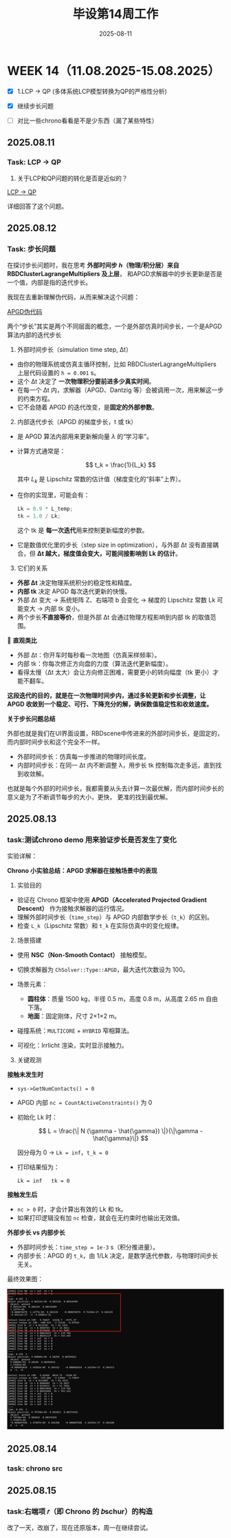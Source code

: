 ﻿---
title: 毕设第14周工作
date: 2025-08-11
layout: note
excerpt: APGD查漏补缺。:)
---

# WEEK 14（11.08.2025-15.08.2025）

- [x] 1.LCP → QP (多体系统LCP模型转换为QP的严格性分析)
- [x] 继续步长问题
- [ ] 对比一些chrono看看是不是少东西（漏了某些特性）


## 2025.08.11

### Task: LCP -> QP

1. 关于LCP和QP问题的转化是否是近似的？

[LCP -> QP](../论文草稿/LCPQP.md)

详细回答了这个问题。


## 2025.08.12

### Task: 步长问题

在探讨步长问题时，我在思考 **外部时间步 ℎ（物理/积分层）来自RBDClusterLagrangeMultipliers 及上层**，
和APGD求解器中的步长更新是否是一个值，内部是指的迭代步长。

我现在去重新理解伪代码，从而来解决这个问题：

[APGD伪代码](../论文草稿/APGD.md#伪代码)


两个“步长”其实是两个不同层面的概念，一个是外部仿真时间步长，一个是APGD 算法内部的迭代步长


1. 外部时间步长（simulation time step, Δt）

* 由你的物理系统或仿真主循环控制，比如 RBDClusterLagrangeMultipliers 上层代码设置的 `h = 0.001` s。
* 这个 Δt 决定了 **一次物理积分要前进多少真实时间**。
* 在每一个 Δt 内，求解器（APGD、Dantzig 等）会被调用一次，用来解这一步的约束方程。
* 它不会随着 APGD 的迭代改变，是**固定的外部参数**。


2. 内部迭代步长（APGD 的梯度步长，t 或 tk）

* 是 APGD 算法内部用来更新解向量 $\lambda$ 的“学习率”。

* 计算方式通常是：

  $$
  t_k = \frac{1}{L_k}
  $$

  其中 $L_k$ 是 Lipschitz 常数的估计值（梯度变化的“斜率”上界）。

* 在你的实现里，可能会有：

  ```cpp
  Lk = 0.9 * L_temp;
  tk = 1.0 / Lk;
  ```

  这个 tk 是 **每一次迭代**用来控制更新幅度的参数。

* 它是数值优化里的步长（step size in optimization），与外部 Δt 没有直接耦合，但 **Δt 越大，梯度值会变大，可能间接影响到 Lk 的估计**。


3. 它们的关系

* **外部 Δt** 决定物理系统积分的稳定性和精度。
* **内部 tk** 决定 APGD 每次迭代更新的快慢。
* 外部 Δt 变大 → 系统矩阵 Z、右端项 b 会变化 → 梯度的 Lipschitz 常数 Lk 可能变大 → 内部 tk 变小。
* 两个步长**不直接等价**，但是外部 Δt 会通过物理方程影响到内部 tk 的取值范围。


📌 **直观类比**

* 外部 Δt：你开车时每秒看一次地图（仿真采样频率）。
* 内部 tk：你每次修正方向盘的力度（算法迭代更新幅度）。
* 看得太慢（Δt 太大）会让方向修正困难，需要更小的转向幅度（tk 更小）才能不翻车。


**这段迭代的目的，就是在一次物理时间步内，通过多轮更新和步长调整，让 APGD 收敛到一个稳定、可行、下降充分的解，确保数值稳定性和收敛速度。**



**关于步长问题总结**

外部也就是我们在UI界面设置，RBDscene中传进来的外部时间步长，是固定的，而内部时间步长和这个完全不一样。

 - 外部时间步长：仿真每一步推进的物理时间长度。
 - 内部时间步长：在同一 Δt 内不断调整 λ，用步长 tk 控制每次走多远，直到找到收敛解。

也就是每个外部的时间步长，我都需要从头去计算一次最优解，而内部时间步长的意义是为了不断调节每步的大小，更快，
更准的找到最优解。



## 2025.08.13

### task:测试chrono demo 用来验证步长是否发生了变化



实验详解：

 **Chrono 小实验总结：APGD 求解器在接触场景中的表现**

 1. 实验目的

* 验证在 Chrono 框架中使用 **APGD（Accelerated Projected Gradient Descent）** 作为接触求解器的运行情况。
* 理解外部时间步长（`time_step`）与 APGD 内部数学步长（`t_k`）的区别。
* 检查 `L_k`（Lipschitz 常数）和 `t_k` 在实际仿真中的变化规律。

 2. 场景搭建

* 使用 **NSC（Non-Smooth Contact）** 接触模型。
* 切换求解器为 `ChSolver::Type::APGD`，最大迭代次数设为 100。
* 场景元素：

  * **圆柱体**：质量 1500 kg，半径 0.5 m，高度 0.8 m，从高度 2.65 m 自由下落。
  * **地面**：固定刚体，尺寸 2×1×2 m。
* 碰撞系统：`MULTICORE` + `HYBRID` 窄相算法。
* 可视化：Irrlicht 渲染，实时显示接触力。

 3. 关键观测

 **接触未发生时**

   * `sys->GetNumContacts() = 0`
   * APGD 内部 `nc = CountActiveConstraints()` 为 0
   * 初始化 Lk 时：

     $$
     L = \frac{\| N (\gamma - \hat{\gamma}) \|}{\|\gamma - \hat{\gamma}\|} 
     $$

     因分母为 0 → `Lk = inf`，`t_k = 0`
   * 打印结果恒为：

     ```
     Lk = inf   tk = 0
     ```

 **接触发生后**

   * `nc > 0` 时，才会计算出有效的 Lk 和 tk。
   * 如果打印逻辑没有加 `nc` 检查，就会在无约束时也输出无效值。

 **外部步长 vs 内部步长**

   * 外部时间步长：`time_step = 1e-3` s（积分推进量）。
   * 内部步长：APGD 的 `t_k`，由 1/Lk 决定，是数学迭代参数，与物理时间步长无关。



最终效果图：

![Apgd Dt T Test](../MA_weeklyplan_image/apgd_dt_t_test.png)


## 2025.08.14

### task: chrono src


## 2025.08.15

### task:右端项 𝑟（即 Chrono 的 𝑏schur）的构造

改了一天，改崩了，现在还原版本，周一在继续尝试。

